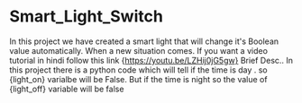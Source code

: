 # Smart_Light_Switch
In this project we have created a smart light that will change it's Boolean value automatically. When a new situation comes. 
If you want a video tutorial in hindi follow this link {https://youtu.be/LZHij0jG5gw}
Brief Desc..
In this project there is a python code which will tell if the time is day . so {light_on} varialbe will be False. But if the time is night so the value of {light_off} variable will be false
